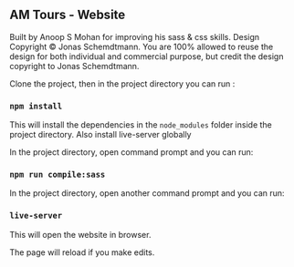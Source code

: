 
## AM Tours - Website

Built by Anoop S Mohan for improving his sass & css skills. Design Copyright &copy; Jonas Schemdtmann. You are 100% allowed to reuse the design for both individual and commercial purpose, but credit the design copyright to Jonas Schemdtmann.

Clone the project, then in the project directory you can run :

### `npm install`

This will install the dependencies in the `node_modules` folder inside the project directory. Also install live-server globally

In the project directory, open command prompt and you can run:

### `npm run compile:sass`

In the project directory, open another command prompt and you can run:

### `live-server`

This will open the website in browser.<br />

The page will reload if you make edits.<br />
